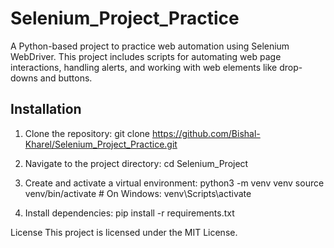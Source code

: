 # Selenium_Project_Practice

A Python-based project to practice web automation using Selenium WebDriver. This project includes scripts for automating web page interactions, handling alerts, and working with web elements like drop-downs and buttons.

## Installation

1. Clone the repository:
   git clone https://github.com/Bishal-Kharel/Selenium_Project_Practice.git
   
3. Navigate to the project directory:
   cd Selenium_Project
   
5. Create and activate a virtual environment:
   python3 -m venv venv
    source venv/bin/activate  # On Windows: venv\Scripts\activate
   
7. Install dependencies:
   pip install -r requirements.txt

 License
This project is licensed under the MIT License.
   
